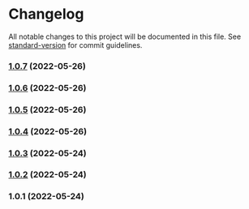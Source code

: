 # Changelog

All notable changes to this project will be documented in this file. See [standard-version](https://github.com/conventional-changelog/standard-version) for commit guidelines.

### [1.0.7](https://github.com/exoort/nuxt-cms-engine/compare/v1.0.6...v1.0.7) (2022-05-26)

### [1.0.6](https://github.com/exoort/nuxt-cms-engine/compare/v1.0.5...v1.0.6) (2022-05-26)

### [1.0.5](https://github.com/exoort/nuxt-cms-engine/compare/v1.0.4...v1.0.5) (2022-05-26)

### [1.0.4](https://github.com/exoort/nuxt-cms-engine/compare/v1.0.3...v1.0.4) (2022-05-26)

### [1.0.3](https://github.com/exoort/nuxt-cms-engine/compare/v1.0.2...v1.0.3) (2022-05-24)

### [1.0.2](https://github.com/exoort/nuxt-cms-engine/compare/v1.0.1...v1.0.2) (2022-05-24)

### 1.0.1 (2022-05-24)
